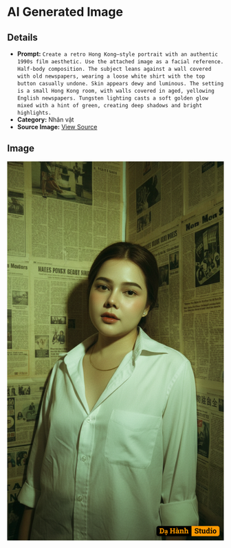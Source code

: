 # AI Generated Image

## Details
- **Prompt:** `Create a retro Hong Kong–style portrait with an authentic 1990s film aesthetic. Use the attached image as a facial reference. Half-body composition. The subject leans against a wall covered with old newspapers, wearing a loose white shirt with the top button casually undone.
Skin appears dewy and luminous. The setting is a small Hong Kong room, with walls covered in aged, yellowing English newspapers.
Tungsten lighting casts a soft golden glow mixed with a hint of green, creating deep shadows and bright highlights.`
- **Category:** Nhân vật
- **Source Image:** [View Source](https://raw.githubusercontent.com/lenzcomvth/ImageLibrary/main/Female.png)

## Image
![AI Generated Image](./image-2025-10-03T15-30-21-283Z.png)